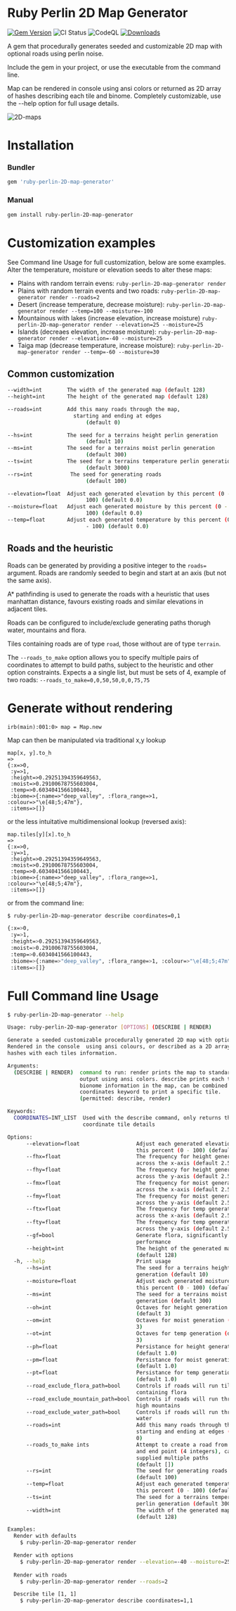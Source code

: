 # Ruby Perlin 2D Map Generator

[![Gem Version](https://badge.fury.io/rb/ruby-perlin-2D-map-generator.svg)](https://badge.fury.io/rb/ruby-perlin-2D-map-generator)
![CI Status](https://github.com/matthewstyler/ruby-perlin-2D-map-generator/actions/workflows/main.yml/badge.svg)
![CodeQL](https://github.com/matthewstyler/ruby-perlin-2D-map-generator/workflows/CodeQL/badge.svg)
[![Downloads](https://img.shields.io/gem/dt/ruby-perlin-2D-map-generator.svg?style=flat)](https://rubygems.org/gems/ruby-perlin-2D-map-generator)

A gem that procedurally generates seeded and customizable 2D map with optional roads using perlin noise.

Include the gem in your project, or use the executable from the command line.

Map can be rendered in console using ansi colors or returned as 2D array of hashes describing each tile and binome. Completely customizable, use the --help option for full usage details.


![2D-maps](https://github.com/matthewstyler/ruby-perlin-2D-map-generator/assets/4560901/4fa5883f-839a-40c9-86a1-d5f9e2c37b9a)


# Installation

### Bundler

```ruby
gem 'ruby-perlin-2D-map-generator'
```

### Manual

```sh
gem install ruby-perlin-2D-map-generator
```

# Customization examples

See Command line Usage for full customization, below are some examples. Alter the temperature, moisture or elevation seeds to alter these maps:

- Plains with random terrain evens: `ruby-perlin-2D-map-generator render`
- Plains with random terrain events and two roads: `ruby-perlin-2D-map-generator render --roads=2`
- Desert (increase temperature, decrease moisture): `ruby-perlin-2D-map-generator render --temp=100 --moisture=-100`
- Mountainous with lakes (increase elevation, increase moisture) `ruby-perlin-2D-map-generator render --elevation=25 --moisture=25`
- Islands (decreaes elevation, increase moisture): `ruby-perlin-2D-map-generator render --elevation=-40 --moisture=25`
- Taiga map (decrease temperature, increase moisture): `ruby-perlin-2D-map-generator render --temp=-60 --moisture=30 `

## Common customization
```bash
--width=int        The width of the generated map (default 128)
--height=int       The height of the generated map (default 128)

--roads=int        Add this many roads through the map,
                     starting and ending at edges 
                         (default 0)

--hs=int           The seed for a terrains height perlin generation
                         (default 10)
--ms=int           The seed for a terrains moist perlin generation
                         (default 300)
--ts=int           The seed for a terrains temperature perlin generation
                         (default 3000)
--rs=int            The seed for generating roads
                         (default 100)

--elevation=float  Adjust each generated elevation by this percent (0 -
                         100) (default 0.0)
--moisture=float   Adjust each generated moisture by this percent (0 -
                         100) (default 0.0)
--temp=float       Adjust each generated temperature by this percent (0
                         - 100) (default 0.0)
```

## Roads and the heuristic
Roads can be generated by providing a positive integer to the `roads=` argument. Roads are randomly seeded to begin
and start at an axis (but not the same axis).

A* pathfinding is used to generate the roads with a heuristic that uses manhattan distance, favours existing roads and similar elevations in adjacent tiles. 

Roads can be configured to include/exclude generating paths thorugh water, mountains and flora.

Tiles containing roads are of type `road`, those without are of type `terrain`. 

The `--roads_to_make` option allows you to specify multiple pairs of coordinates to attempt to build paths, subject to the heuristic and other option constraints. Expects a a single list, but must be sets of 4, example of two roads: `--roads_to_make=0,0,50,50,0,0,75,75`

# Generate without rendering

```irb
irb(main):001:0> map = Map.new
```

Map can then be manipulated via traditional x,y lookup
```irb
map[x, y].to_h
=>
{:x=>0,                                                        
 :y=>1,                                                        
 :height=>0.29251394359649563,                                 
 :moist=>0.29100678755603004,                                  
 :temp=>0.6034041566100443,                                    
 :biome=>{:name=>"deep_valley", :flora_range=>1, :colour=>"\e[48;5;47m"},
 :items=>[]}
```
or the less intuitative multidimensional lookup (reversed axis):

```irb
map.tiles[y][x].to_h
=> 
{:x=>0,                                                        
 :y=>1,                                                        
 :height=>0.29251394359649563,                                 
 :moist=>0.29100678755603004,                                  
 :temp=>0.6034041566100443,                                    
 :biome=>{:name=>"deep_valley", :flora_range=>1, :colour=>"\e[48;5;47m"},
 :items=>[]}
```

or from the command line:

```bash
$ ruby-perlin-2D-map-generator describe coordinates=0,1

{:x=>0,                                                        
 :y=>1,                                                        
 :height=>0.29251394359649563,                                 
 :moist=>0.29100678755603004,                                  
 :temp=>0.6034041566100443,                                    
 :biome=>{:name=>"deep_valley", :flora_range=>1, :colour=>"\e[48;5;47m"},
 :items=>[]}
```

# Full Command line Usage
```bash
$ ruby-perlin-2D-map-generator --help
```
```bash
Usage: ruby-perlin-2D-map-generator [OPTIONS] (DESCRIBE | RENDER)

Generate a seeded customizable procedurally generated 2D map with optional roads.
Rendered in the console  using ansi colours, or described as a 2D array of
hashes with each tiles information.

Arguments:
  (DESCRIBE | RENDER)  command to run: render prints the map to standard
                       output using ansi colors. describe prints each tiles
                       bionome information in the map, can be combined with the
                       coordinates keyword to print a specific tile.
                       (permitted: describe, render)

Keywords:
  COORDINATES=INT_LIST  Used with the describe command, only returns the given
                        coordinate tile details

Options:
      --elevation=float                  Adjust each generated elevation by
                                         this percent (0 - 100) (default 0.0)
      --fhx=float                        The frequency for height generation
                                         across the x-axis (default 2.5)
      --fhy=float                        The frequency for height generation
                                         across the y-axis (default 2.5)
      --fmx=float                        The frequency for moist generation
                                         across the x-axis (default 2.5)
      --fmy=float                        The frequency for moist generation
                                         across the y-axis (default 2.5)
      --ftx=float                        The frequency for temp generation
                                         across the x-axis (default 2.5)
      --fty=float                        The frequency for temp generation
                                         across the y-axis (default 2.5)
      --gf=bool                          Generate flora, significantly affects
                                         performance
      --height=int                       The height of the generated map
                                         (default 128)
  -h, --help                             Print usage
      --hs=int                           The seed for a terrains height perlin
                                         generation (default 10)
      --moisture=float                   Adjust each generated moisture by
                                         this percent (0 - 100) (default 0.0)
      --ms=int                           The seed for a terrains moist perlin
                                         generation (default 300)
      --oh=int                           Octaves for height generation
                                         (default 3)
      --om=int                           Octaves for moist generation (default
                                         3)
      --ot=int                           Octaves for temp generation (default
                                         3)
      --ph=float                         Persistance for height generation
                                         (default 1.0)
      --pm=float                         Persistance for moist generation
                                         (default 1.0)
      --pt=float                         Persistance for temp generation
                                         (default 1.0)
      --road_exclude_flora_path=bool     Controls if roads will run tiles
                                         containing flora
      --road_exclude_mountain_path=bool  Controls if roads will run through
                                         high mountains
      --road_exclude_water_path=bool     Controls if roads will run through
                                         water
      --roads=int                        Add this many roads through the map,
                                         starting and ending at edges (default
                                         0)
      --roads_to_make ints               Attempt to create a road from a start
                                         and end point (4 integers), can be
                                         supplied multiple paths 
                                         (default [])
      --rs=int                           The seed for generating roads
                                         (default 100)
      --temp=float                       Adjust each generated temperature by
                                         this percent (0 - 100) (default 0.0)
      --ts=int                           The seed for a terrains temperature
                                         perlin generation (default 3000)
      --width=int                        The width of the generated map
                                         (default 128)

Examples:
  Render with defaults
    $ ruby-perlin-2D-map-generator render

  Render with options
    $ ruby-perlin-2D-map-generator render --elevation=-40 --moisture=25 --hs=1
  
  Render with roads
    $ ruby-perlin-2D-map-generator render --roads=2

  Describe tile [1, 1]
    $ ruby-perlin-2D-map-generator describe coordinates=1,1
```
